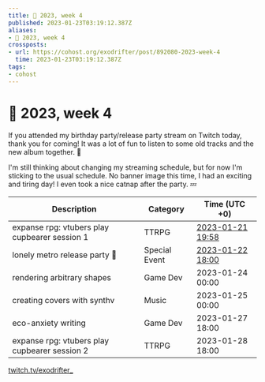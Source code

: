 ```yaml
---
title: 📅 2023, week 4
published: 2023-01-23T03:19:12.387Z
aliases:
- 📅 2023, week 4
crossposts:
- url: https://cohost.org/exodrifter/post/892080-2023-week-4
  time: 2023-01-23T03:19:12.387Z
tags:
- cohost
---
```


# 📅 2023, week 4

If you attended my birthday party/release party stream on Twitch today, thank you for coming! It was a lot of fun to listen to some old tracks and the new album together. 💖

I'm still thinking about changing my streaming schedule, but for now I'm sticking to the usual schedule. No banner image this time, I had an exciting and tiring day! I even took a nice catnap after the party. 💤

|Description|Category|Time (UTC +0)|
|---|---|---|
|expanse rpg: vtubers play cupbearer session 1|TTRPG|[2023-01-21 19:58](https://vods.exodrifter.space/2023/01/21/1958)|
|lonely metro release party 🎵|Special Event|[2023-01-22 18:00](https://vods.exodrifter.space/2023/01/22/1752)|
|rendering arbitrary shapes|Game Dev|2023-01-24 00:00|
|creating covers with synthv|Music|2023-01-25 00:00|
|eco-anxiety writing|Game Dev|2023-01-27 18:00|
|expanse rpg: vtubers play cupbearer session 2|TTRPG|2023-01-28 18:00|

[twitch.tv/exodrifter_](https://twitch.tv/exodrifter_)
